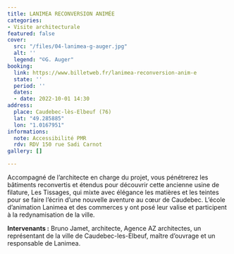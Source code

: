 ```yaml
---
title: LANIMEA RECONVERSION ANIMÉE
categories:
- Visite architecturale
featured: false
cover:
  src: "/files/04-lanimea-g-auger.jpg"
  alt: ''
  legend: "©G. Auger"
booking:
  link: https://www.billetweb.fr/lanimea-reconversion-anim-e
  state: ''
  period: ''
  dates:
  - date: 2022-10-01 14:30
address:
  place: Caudebec-lès-Elbeuf (76)
  lat: "49.285885"
  lon: "1.0167951"
informations:
  note: Accessibilité PMR
  rdv: RDV 150 rue Sadi Carnot
gallery: []

---
```

Accompagné de l’architecte en charge du projet, vous pénétrerez les bâtiments reconvertis et étendus pour découvrir cette ancienne usine de filature, Les Tissages, qui mixte avec élégance les matières et les teintes pour se faire l’écrin d’une nouvelle aventure au cœur de Caudebec. L’école d’animation Lanimea et des commerces y ont posé leur valise et  participent à la redynamisation de la ville.

**Intervenants :** Bruno Jamet, architecte, Agence AZ architectes, un représentant de la ville de Caudebec-les-Elbeuf, maître d’ouvrage et un responsable de Lanimea.